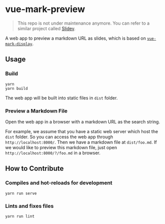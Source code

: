 # vue-mark-preview

> This repo is not under maintenance anymore. You can refer to a similar project called [Slidev](https://sli.dev/).

A web app to preview a markdown URL as slides, which is based on [`vue-mark-display`](https://github.com/Jinjiang/vue-mark-display).

## Usage

### Build

```
yarn
yarn build
```

The web app will be built into static files in `dist` folder.

### Preview a Markdown File

Open the web app in a browser with a markdown URL as the search string.

For example, we assume that you have a static web server which host the `dist` folder. So you can access the web app through `http://localhost:8000/`. Then we have a markdown file at `dist/foo.md`. If we would like to preview this markdown file, just open `http://localhost:8000/?/foo.md` in a browser.

## How to Contribute

### Compiles and hot-reloads for development

```
yarn run serve
```

### Lints and fixes files
```
yarn run lint
```
